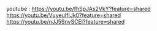 youtube :
https://youtu.be/fhSpJAs2VkY?feature=shared
https://youtu.be/VuyeuIfIJk0?feature=shared
https://youtu.be/nJJ5SnvSCEI?feature=shared
